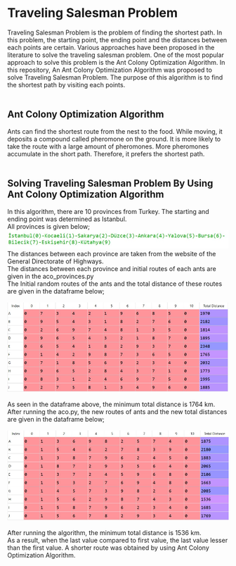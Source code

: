 # Traveling Salesman Problem
Traveling Salesman Problem is the problem of finding the shortest path. 
In this problem, the starting point, the ending point and the distances between each points are certain. 
Various approaches have been proposed in the literature to solve the traveling salesman problem. 
One of the most popular approach to solve this problem is the Ant Colony Optimization Algorithm. 
In this repository, An Ant Colony Optimization Algorithm was proposed to solve Traveling Salesman Problem. 
The purpose of this algorithm is to find the shortest path by visiting each points.
<br><br>
## Ant Colony Optimization Algorithm
Ants can find the shortest route from the nest to the food. While moving, it deposits a compound called pheromone on the ground. 
It is more likely to take the route with a large amount of pheromones. 
More pheromones accumulate in the short path. Therefore, it prefers the shortest path.
<br><br>
## Solving Traveling Salesman Problem By Using Ant Colony Optimization Algorithm
In this algorithm, there are 10 provinces from Turkey. The starting and ending point was determined as Istanbul. 
<br>
All provinces is given below;
![GitHub Logo](/results/provinces.jpg)<br>
The distances between each province are taken from the website of the General Directorate of Highways. <br>
The distances between each province and initial routes of each ants are given in the aco_provinces.py
<br>
The Initial random routes of the ants and the total distance of these routes are given in the dataframe below;<br><br>
![GitHub Logo](/results/initial_routes.jpg)<br><br>
As seen in the dataframe above, the minimum total distance is 1764 km.
<br>
After running the aco.py, the new routes of ants and the new total distances are given in the dataframe below;
<br><br>
![GitHub Logo](/results/result.jpg)<br><br>
After running the algorithm, the minimum total distance is 1536 km.<br>
As a result, when the last value compared to first value, the last value lesser than the first value. 
A shorter route was obtained by using Ant Colony Optimization Algorithm.
